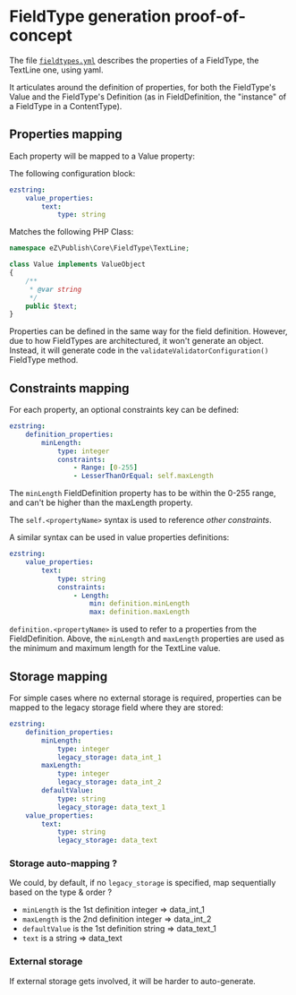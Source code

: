 # FieldType generation proof-of-concept

The file [`fieldtypes.yml`](fieldtypes.yml) describes the properties of a FieldType,
the TextLine one, using yaml.

It articulates around the definition of properties, for both the FieldType's Value
and the FieldType's Definition (as in FieldDefinition, the "instance" of a FieldType
in a ContentType).

## Properties mapping

Each property will be mapped to a Value property:

The following configuration block:
```yaml
ezstring:
    value_properties:
        text:
            type: string
```

Matches the following PHP Class:

```php
namespace eZ\Publish\Core\FieldType\TextLine;

class Value implements ValueObject
{
    /**
     * @var string
     */
    public $text;
}
```

Properties can be defined in the same way for the field definition. However, due to how
FieldTypes are architectured, it won't generate an object. Instead, it will generate
code in the `validateValidatorConfiguration()` FieldType method.

## Constraints mapping
For each property, an optional constraints key can be defined:

```yaml
ezstring:
    definition_properties:
        minLength:
            type: integer
            constraints:
                - Range: [0-255]
                - LesserThanOrEqual: self.maxLength
```

The `minLength` FieldDefinition property has to be within the 0-255 range, and can't be
higher than the maxLength property.

The `self.<propertyName>` syntax is used to reference _other constraints_.

A similar syntax can be used in value properties definitions:

```yaml
ezstring:
    value_properties:
        text:
            type: string
            constraints:
                - Length:
                    min: definition.minLength
                    max: definition.maxLength
```

`definition.<propertyName>` is used to refer to a properties from the FieldDefinition.
Above, the `minLength` and `maxLength` properties are used as the minimum and maximum length
for the TextLine value.

## Storage mapping
For simple cases where no external storage is required, properties can be mapped to
the legacy storage field where they are stored:

```yaml
ezstring:
    definition_properties:
        minLength:
            type: integer
            legacy_storage: data_int_1
        maxLength:
            type: integer
            legacy_storage: data_int_2
        defaultValue:
            type: string
            legacy_storage: data_text_1
    value_properties:
        text:
            type: string
            legacy_storage: data_text
```

### Storage auto-mapping ?
We could, by default, if no `legacy_storage` is specified, map sequentially based
on the type & order ?

- `minLength` is the 1st definition integer => data_int_1
- `maxLength` is the 2nd definition integer => data_int_2
- `defaultValue` is the 1st definition string => data_text_1
- `text` is a string => data_text

### External storage
If external storage gets involved, it will be harder to auto-generate.
